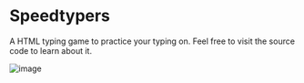 # Speedtypers
A HTML typing game to practice your typing on. Feel free to visit the source code to learn about it.

![image](https://github.com/user-attachments/assets/9eccaea0-8ca7-48f2-bc55-ae41cb87512d)
